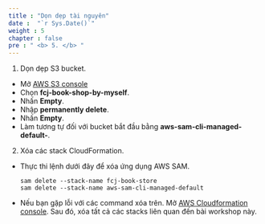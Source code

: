 ```yaml
---
title : "Dọn dẹp tài nguyên"
date :  "`r Sys.Date()`" 
weight : 5
chapter : false
pre : " <b> 5. </b> "
---
```

1. Dọn dẹp S3 bucket.
- Mở [AWS S3 console](https://s3.console.aws.amazon.com/s3/buckets?region=ap-southeast-1)
- Chọn **fcj-book-shop-by-myself**.
- Nhấn **Empty**.
- Nhập **permanently delete**.
- Nhấn **Empty**.
- Làm tương tự đối với bucket bắt đầu bằng **aws-sam-cli-managed-default-**.

2. Xóa các stack CloudFormation.
- Thực thi lệnh dưới đây để xóa ứng dụng AWS SAM.
  ```
  sam delete --stack-name fcj-book-store
  sam delete --stack-name aws-sam-cli-managed-default
  ```

- Nếu bạn gặp lỗi với các command xóa trên. Mở [AWS Cloudformation console](https://us-east-1.console.aws.amazon.com/cloudformation/home?region=us-east-1#/getting-started). Sau đó, xóa tất cả các stacks liên quan đến bài workshop này.